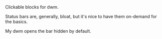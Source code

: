 Clickable blocks for dwm.

Status bars are, generally, bloat, but it's nice to have them on-demand for the basics.

My dwm opens the bar hidden by default.

